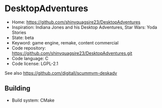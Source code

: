 # DesktopAdventures

- Home: https://github.com/shinyquagsire23/DesktopAdventures
- Inspiration: Indiana Jones and his Desktop Adventures, Star Wars: Yoda Stories
- State: beta
- Keyword: game engine, remake, content commercial
- Code repository: https://github.com/shinyquagsire23/DesktopAdventures.git
- Code language: C
- Code license: LGPL-2.1

See also https://github.com/digitall/scummvm-deskadv

## Building

- Build system: CMake
